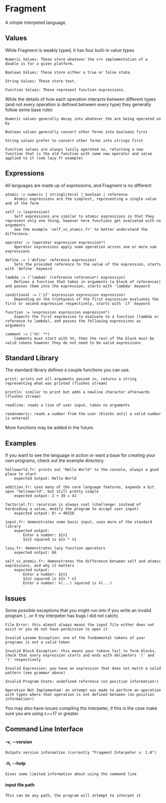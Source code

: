 # Fragment

A simple interpeted language.

## Values

While Fragment is weakly typed, it has four built-in value types

    Numeric Values: These store whatever the c++ implementation of a double is for a given platform.

    Boolean Values: These store either a true or false state.

    String Values: These store text.

    Function Values: These represent function expressions.

While the details of how each operation interacts between different types (and not every operation is defined between every type) they generally follow some base rules

    Numeric values generally decay into whatever the are being operated on by

    Boolean values generally convert other forms into booleans first

    String values prefer to convert other forms into strings first

    Function values are always lazily operated on, returning a new function that is the old function with some new operator and value applied to it (see lazy.fr example)

## Expressions

All languages are made up of expressions, and Fragment is no different

    atomic := numeric | stringliteral | boolean | reference
        Atomic expressions are the simplest, representing a single value and of the form
    
    self := (expression)
        Self expressions are similar to atomic expressions in that they represent only one thing, however here functions get evaluated with no arguments
        See the example 'self_vs_atomic.fr' to better understand the difference.
    
    operator := (operator expression expression*)
        Operator expressions apply some operation across one or more sub expressions
    
    define := ('define' reference expression)
        Sets the provided reference to the value of the expression, starts with 'define' keyword
    
    lambda := ('lambda' (reference reference*) expression)
        Defines a function that takes in arguments (a block of references) and passes them into the expression, starts with 'lambda' keyword
    
    conditional := ('if' expression expression expression)
        Depending on the truthyness of the first expression evaluates the first or second expression respectively, starts with 'if' keyword
    
    function := (expression expression expression*)
        Expects the first expression to evaluate to a function (lambda or reference to lambda), and passes the following expressions as arguments

    comment := ('%%' **)
        Comments must start with %%, then the rest of the block must be valid tokens however they do not need to be valid expressions

## Standard Library

The standard library defines a couple functions you can use.

    print: prints out all arguments passed in, returns a string representing what was printed (flushes stream)
    
    println: similar to print but adds a newline character afterwards (flushes stream)
    
    readline: reads a line of user input, takes no arguments

    readnumeric: reads a number from the user (blocks until a valid number is entered)

More functions may be added in the future.

## Examples

If you want to see the language in action or want a base for creating your own programs, check out the example directory.

    helloworld.fr: prints out "Hello World" to the console, always a good place to start
        expected output: Hello World

    addition.fr: uses many of the core language features, expands a bit upon "helloworld", but still pretty simple
        expected output: 2 + 39 = 41
    
    factorial.fr: recursion is always cool (challenge: instead of hardcoding a value, modify the program to accept user input)
        expected output: 8! = 40320
    
    input.fr: demonstrates some basic input, uses more of the standard library
        expected output:
            Enter a number: ${n}
            ${n} squared is ${n * n}
    
    lazy.fr: demonstrates lazy function operators
        expected output: 66
    
    self_vs_atomic.fr: demonstrates the difference between self and atomic expressions, and why it matters
        expected output:
            Enter a number: ${n}
            ${n} squared is ${n * n}
            Enter a number: λ(...) squared is λ(...)

## Issues

Some possible exceptions that you might run into if you write an invalid program (...or if my interpeter has bugs I did not catch)

    File Error: this almost always means the input file either does not exist or you do not have permission to open it

    Invalid Lexeme Exception: one of the fundamental tokens of your programs is not a valid token

    Invalid Block Exception: this means your tokens fail to form blocks, check that every expression starts and ends with delimeters '(' and ')' respectively

    Invalid Expression: you have an expression that does not match a valid pattern (see grammar above)

    Invalid Program State: undefined reference (no position information!)

    Operation Not Implemented: an attempt was made to perform an operation with types where that operation is not defined between (no position information!)

You may also have issues compiling the interpeter, if this is the case make sure you are using c++17 or greater.

## Command Line Interface

#### -v, --version

    Outputs version information (currently "Fragment Interpeter v. 1.0")

#### -h, --help

    Gives some limited information about using the command line

#### input file path

    This can be any path, the program will attempt to interpet it
